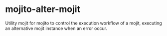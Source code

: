 mojito-alter-mojit
==================

Utility mojit for mojito to control the execution workflow of a mojit, executing an alternative mojit instance when an error occur.
